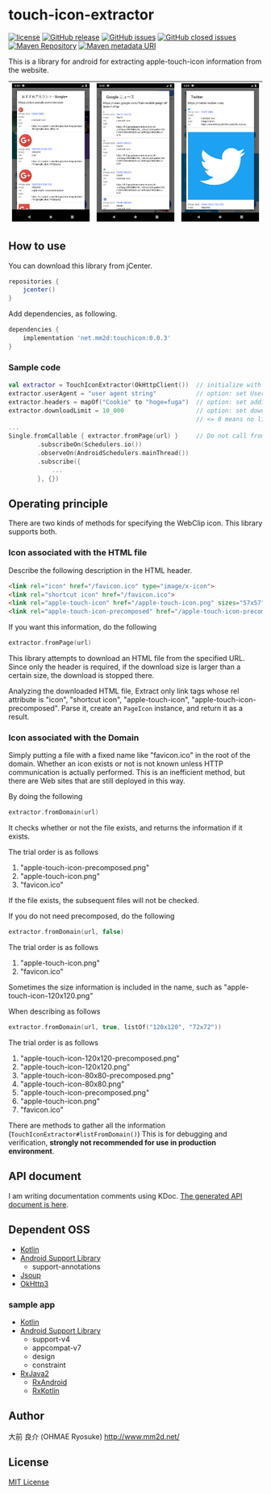 # touch-icon-extractor
[![license](https://img.shields.io/github/license/ohmae/touch-icon-extractor.svg)](./LICENSE)
[![GitHub release](https://img.shields.io/github/release/ohmae/touch-icon-extractor.svg)](https://github.com/ohmae/touch-icon-extractor/releases)
[![GitHub issues](https://img.shields.io/github/issues/ohmae/touch-icon-extractor.svg)](https://github.com/ohmae/touch-icon-extractor/issues)
[![GitHub closed issues](https://img.shields.io/github/issues-closed/ohmae/touch-icon-extractor.svg)](https://github.com/ohmae/touch-icon-extractor/issues?q=is%3Aissue+is%3Aclosed)
[![Maven Repository](https://img.shields.io/badge/maven-jcenter-brightgreen.svg)](https://bintray.com/ohmae/maven/net.mm2d.touchicon)
[![Maven metadata URI](https://img.shields.io/maven-metadata/v/https/jcenter.bintray.com/net/mm2d/touchicon/maven-metadata.xml.svg)](https://bintray.com/ohmae/maven/net.mm2d.touchicon)

This is a library for android for extracting apple-touch-icon information from the website.

|![](readme/screenshot1.png)|![](readme/screenshot2.png)|![](readme/screenshot3.png)|
|-|-|-|

## How to use

You can download this library from jCenter.
```gradle
repositories {
    jcenter()
}
```

Add dependencies, as following.
```gradle
dependencies {
    implementation 'net.mm2d:touchicon:0.0.3'
}
```

### Sample code

```kotlin
val extractor = TouchIconExtractor(OkHttpClient())  // initialize with OkHttpClient instance
extractor.userAgent = "user agent string"           // option: set User-Agent
extractor.headers = mapOf("Cookie" to "hoge=fuga")  // option: set additional HTTP header
extractor.downloadLimit = 10_000                    // option: set download limit (default 64kB).
                                                    // <= 0 means no limit 
...
Single.fromCallable { extractor.fromPage(url) }     // Do not call from the Main thread
        .subscribeOn(Schedulers.io())
        .observeOn(AndroidSchedulers.mainThread())
        .subscribe({ 
            ...
        }, {})
```

## Operating principle
   
There are two kinds of methods for specifying the WebClip icon.
This library supports both.

### Icon associated with the HTML file

Describe the following description in the HTML header.

```html
<link rel="icon" href="/favicon.ico" type="image/x-icon">
<link rel="shortcut icon" href="/favicon.ico">
<link rel="apple-touch-icon" href="/apple-touch-icon.png" sizes="57x57">
<link rel="apple-touch-icon-precomposed" href="/apple-touch-icon-precomposed.png" sizes="80x80">
```

If you want this information, do the following

```kotlin
extractor.fromPage(url)
```

This library attempts to download an HTML file from the specified URL.
Since only the header is required, if the download size is larger than a certain size, the download is stopped there.

Analyzing the downloaded HTML file,
Extract only link tags whose rel attribute is
"icon", "shortcut icon", "apple-touch-icon", "apple-touch-icon-precomposed".
Parse it, create an `PageIcon` instance, and return it as a result.

### Icon associated with the Domain

Simply putting a file with a fixed name like "favicon.ico" in the root of the domain.
Whether an icon exists or not is not known unless HTTP communication is actually performed.
This is an inefficient method, but there are Web sites that are still deployed in this way.

By doing the following

```kotlin
extractor.fromDomain(url)
```

It checks whether or not the file exists, and returns the information if it exists.

The trial order is as follows
1. "apple-touch-icon-precomposed.png"
1. "apple-touch-icon.png"
1. "favicon.ico"

If the file exists, the subsequent files will not be checked.

If you do not need precomposed, do the following

```kotlin
extractor.fromDomain(url, false)
```
The trial order is as follows
1. "apple-touch-icon.png"
1. "favicon.ico"

Sometimes the size information is included in the name, such as "apple-touch-icon-120x120.png"

When describing as follows

```kotlin
extractor.fromDomain(url, true, listOf("120x120", "72x72"))
```

The trial order is as follows
1. "apple-touch-icon-120x120-precomposed.png"
1. "apple-touch-icon-120x120.png"
1. "apple-touch-icon-80x80-precomposed.png"
1. "apple-touch-icon-80x80.png"
1. "apple-touch-icon-precomposed.png"
1. "apple-touch-icon.png"
1. "favicon.ico"

There are methods to gather all the information (`TouchIconExtractor#listFromDomain()`)
This is for debugging and verification, **strongly not recommended for use in production environment**.

## API document

I am writing documentation comments using KDoc.
[The generated API document is here](docs/dokka/lib/index.md).

## Dependent OSS

- [Kotlin](https://kotlinlang.org/)
- [Android Support Library](https://developer.android.com/topic/libraries/support-library/)
  - support-annotations
- [Jsoup](https://jsoup.org/)
- [OkHttp3](https://square.github.io/okhttp/)

### sample app
- [Kotlin](https://kotlinlang.org/)
- [Android Support Library](https://developer.android.com/topic/libraries/support-library/)
  - support-v4
  - appcompat-v7
  - design
  - constraint
- [RxJava2](https://github.com/ReactiveX/RxJava)
  - [RxAndroid](https://github.com/ReactiveX/RxAndroid)
  - [RxKotlin](https://github.com/ReactiveX/RxKotlin)

## Author
大前 良介 (OHMAE Ryosuke)
http://www.mm2d.net/

## License
[MIT License](./LICENSE)
